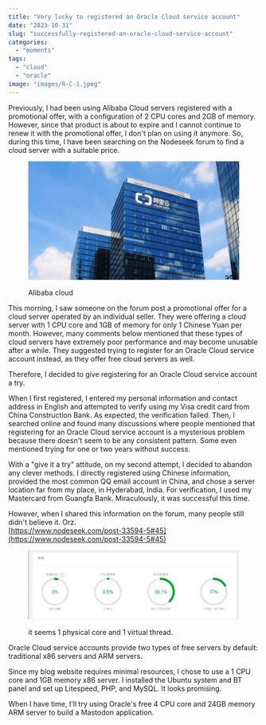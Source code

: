 ```yaml
---
title: "Very lucky to registered an Oracle Cloud service account"
date: "2023-10-31"
slug: "successfully-registered-an-oracle-cloud-service-account"
categories: 
  - "moments"
tags: 
  - "cloud"
  - "oracle"
image: "images/R-C-1.jpeg"
---
```


Previously, I had been using Alibaba Cloud servers registered with a promotional offer, with a configuration of 2 CPU cores and 2GB of memory. However, since that product is about to expire and I cannot continue to renew it with the promotional offer, I don't plan on using it anymore. So, during this time, I have been searching on the Nodeseek forum to find a cloud server with a suitable price.

<figure>

![](images/103-1P3221HU2P6-1024x576.jpg)

<figcaption>

Alibaba cloud

</figcaption>

</figure>

  
This morning, I saw someone on the forum post a promotional offer for a cloud server operated by an individual seller. They were offering a cloud server with 1 CPU core and 1GB of memory for only 1 Chinese Yuan per month. However, many comments below mentioned that these types of cloud servers have extremely poor performance and may become unusable after a while. They suggested trying to register for an Oracle Cloud service account instead, as they offer free cloud servers as well.  
  
Therefore, I decided to give registering for an Oracle Cloud service account a try.

When I first registered, I entered my personal information and contact address in English and attempted to verify using my Visa credit card from China Construction Bank. As expected, the verification failed. Then, I searched online and found many discussions where people mentioned that registering for an Oracle Cloud service account is a mysterious problem because there doesn't seem to be any consistent pattern. Some even mentioned trying for one or two years without success.  
  
With a "give it a try" attitude, on my second attempt, I decided to abandon any clever methods. I directly registered using Chinese information, provided the most common QQ email account in China, and chose a server location far from my place, in Hyderabad, India. For verification, I used my Mastercard from Guangfa Bank. Miraculously, it was successful this time.  
  
However, when I shared this information on the forum, many people still didn't believe it. Orz.  
[https://www.nodeseek.com/post-33594-5#45](https://www.nodeseek.com/post-33594-5#45)

<figure>

![](images/Screenshot_20231031_195614.jpg)

<figcaption>

it seems 1 physical core and 1 virtual thread.

</figcaption>

</figure>

  
Oracle Cloud service accounts provide two types of free servers by default: traditional x86 servers and ARM servers.  
  
Since my blog website requires minimal resources, I chose to use a 1 CPU core and 1GB memory x86 server. I installed the Ubuntu system and BT panel and set up Litespeed, PHP, and MySQL. It looks promising.  
  
When I have time, I'll try using Oracle's free 4 CPU core and 24GB memory ARM server to build a Mastodon application.
